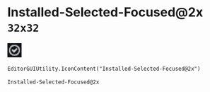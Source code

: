 # Installed-Selected-Focused@2x `32x32`
<img src="/img/Installed-Selected-Focused.png" width=32 height=32>

``` CSharp
EditorGUIUtility.IconContent("Installed-Selected-Focused@2x")
```
```
Installed-Selected-Focused@2x
```
